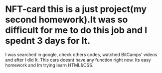 # NFT-card this is a just project(my second homework).It was so difficult for me to do this job and I spednt 3 days for It.
I was searched in google, check others codes, watched BitCamps' videos and after I did It.
This cars doesnt have any function right now. Its easy homework and Im trying learn HTML&CSS. 
